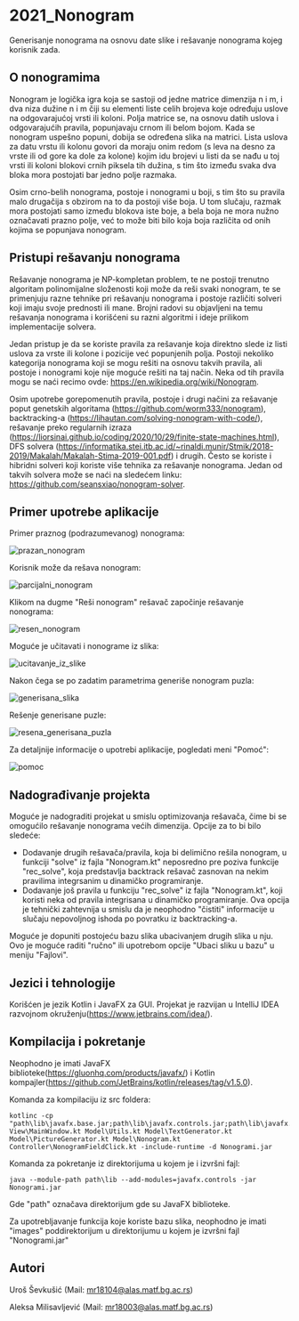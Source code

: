 # 2021_Nonogram
Generisanje nonograma na osnovu date slike i rešavanje nonograma kojeg korisnik zada.
## O nonogramima
Nonogram je logička igra koja se sastoji od jedne matrice dimenzija n i m, i dva niza dužine n i m čiji su elementi liste celih brojeva koje određuju uslove na odgovarajućoj vrsti ili koloni. Polja matrice se, na osnovu datih uslova i odgovarajućih pravila, popunjavaju crnom ili belom bojom. Kada se nonogram uspešno popuni, dobija se određena slika na matrici. Lista uslova za datu vrstu ili kolonu govori da moraju onim redom (s leva na desno za vrste ili od gore ka dole za kolone) kojim idu brojevi u listi da se nađu u toj vrsti ili koloni blokovi crnih piksela tih dužina, s tim što između svaka dva bloka mora postojati bar jedno polje razmaka.

Osim crno-belih nonograma, postoje i nonogrami u boji, s tim što su pravila malo drugačija s obzirom na to da postoji više boja. U tom slučaju, razmak mora postojati samo između blokova iste boje, a bela boja ne mora nužno označavati prazno polje, već to može biti bilo koja boja različita od onih kojima se popunjava nonogram.

## Pristupi rešavanju nonograma
Rešavanje nonograma je NP-kompletan problem, te ne postoji trenutno algoritam polinomijalne složenosti koji može da reši svaki nonogram, te se primenjuju razne tehnike pri rešavanju nonograma i postoje različiti solveri koji imaju svoje prednosti ili mane. Brojni radovi su objavljeni na temu rešavanja nonograma i korišćeni su razni algoritmi i ideje prilikom implementacije solvera.

Jedan pristup je da se koriste pravila za rešavanje koja direktno slede iz listi uslova za vrste ili kolone i pozicije već popunjenih polja. Postoji nekoliko kategorija nonograma koji se mogu rešiti na osnovu takvih pravila, ali postoje i nonogrami koje nije moguće rešiti na taj način. Neka od tih pravila mogu se naći recimo ovde: https://en.wikipedia.org/wiki/Nonogram.

Osim upotrebe gorepomenutih pravila, postoje i drugi načini za rešavanje poput genetskih algoritama (https://github.com/worm333/nonogram), backtracking-a (https://lihautan.com/solving-nonogram-with-code/), rešavanje preko regularnih izraza (https://liorsinai.github.io/coding/2020/10/29/finite-state-machines.html), DFS solvera (https://informatika.stei.itb.ac.id/~rinaldi.munir/Stmik/2018-2019/Makalah/Makalah-Stima-2019-001.pdf) i drugih. Često se koriste i hibridni solveri koji koriste više tehnika za rešavanje nonograma. Jedan od takvih solvera može se naći na sledećem linku: https://github.com/seansxiao/nonogram-solver.

## Primer upotrebe aplikacije
Primer praznog (podrazumevanog) nonograma:

![prazan_nonogram](https://user-images.githubusercontent.com/27553333/118834680-ad901800-b8c2-11eb-8765-952081ba182a.png)

Korisnik može da rešava nonogram:

![parcijalni_nonogram](https://user-images.githubusercontent.com/27553333/118834803-c1d41500-b8c2-11eb-9a09-b603d2512a29.png)

Klikom na dugme "Reši nonogram" rešavač započinje rešavanje nonograma:

![resen_nonogram](https://user-images.githubusercontent.com/27553333/118834967-e16b3d80-b8c2-11eb-88e5-1ca58c3176f1.png)

Moguće je učitavati i nonograme iz slika:

![ucitavanje_iz_slike](https://user-images.githubusercontent.com/27553333/118835034-edef9600-b8c2-11eb-9dc9-f97a4146b161.png)

Nakon čega se po zadatim parametrima generiše nonogram puzla:

![generisana_slika](https://user-images.githubusercontent.com/27553333/118835154-06f84700-b8c3-11eb-9779-c2c43e1518dc.png)

Rešenje generisane puzle:

![resena_generisana_puzla](https://user-images.githubusercontent.com/27553333/118835245-18415380-b8c3-11eb-9fc2-fb3fd974b4bf.png)

Za detaljnije informacije o upotrebi aplikacije, pogledati meni "Pomoć":

![pomoc](https://user-images.githubusercontent.com/27553333/118835353-327b3180-b8c3-11eb-8a0f-fd4db403dade.png)

## Nadograđivanje projekta

Moguće je nadograditi projekat u smislu optimizovanja rešavača, čime bi se omogućilo rešavanje nonograma većih dimenzija. Opcije za to bi bilo sledeće:
  * Dodavanje drugih rešavača/pravila, koja bi delimično rešila nonogram, u funkciji "solve" iz fajla "Nonogram.kt" neposredno pre poziva funkcije "rec_solve", koja predstavlja backtrack rešavač zasnovan na nekim pravilima integrsanim u dinamičko programiranje.
  * Dodavanje još pravila u funkciju "rec_solve" iz fajla "Nonogram.kt", koji koristi neka od pravila integrisana u dinamičko programiranje. Ova opcija je tehnički zahtevnija u smislu da je neophodno "čistiti" informacije u slučaju nepovoljnog ishoda po povratku iz backtracking-a.

Moguće je dopuniti postojeću bazu slika ubacivanjem drugih slika u nju. Ovo je moguće raditi "ručno" ili upotrebom opcije "Ubaci sliku u bazu" u meniju "Fajlovi".

## Jezici i tehnologije
Korišćen je jezik Kotlin i JavaFX za GUI. Projekat je razvijan u IntelliJ IDEA razvojnom okruženju(https://www.jetbrains.com/idea/).
## Kompilacija i pokretanje
Neophodno je imati JavaFX biblioteke(https://gluonhq.com/products/javafx/) i Kotlin kompajler(https://github.com/JetBrains/kotlin/releases/tag/v1.5.0).

Komanda za kompilaciju iz src foldera:
```
kotlinc -cp "path\lib\javafx.base.jar;path\lib\javafx.controls.jar;path\lib\javafx.fxml.jar;path\lib\javafx.graphics.jar"  View\MainWindow.kt Model\Utils.kt Model\TextGenerator.kt Model\PictureGenerator.kt Model\Nonogram.kt Controller\NonogramFieldClick.kt -include-runtime -d Nonogrami.jar
```

Komanda za pokretanje iz direktorijuma u kojem je i izvršni fajl:
```
java --module-path path\lib --add-modules=javafx.controls -jar Nonogrami.jar
```

Gde "path" označava direktorijum gde su JavaFX biblioteke.

Za upotrebljavanje funkcija koje koriste bazu slika, neophodno je imati "images" poddirektorijum u direktorijumu u kojem je izvršni fajl "Nonogrami.jar"
## Autori
Uroš Ševkušić (Mail: mr18104@alas.matf.bg.ac.rs)

Aleksa Milisavljević (Mail: mr18003@alas.matf.bg.ac.rs)
